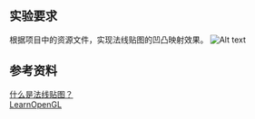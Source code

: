 ## 实验要求
根据项目中的资源文件，实现法线贴图的凹凸映射效果。
![Alt text](ezgif-4-e1e2bbfb31.gif)

## 参考资料
[什么是法线贴图？](https://docs.unity3d.com/cn/2021.1/Manual/StandardShaderMaterialParameterNormalMap.html)  
[LearnOpenGL](https://learnopengl.com/Advanced-Lighting/Normal-Mapping)